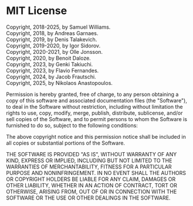 # MIT License

Copyright, 2018-2025, by Samuel Williams.  
Copyright, 2018, by Andreas Garnaes.  
Copyright, 2019, by Denis Talakevich.  
Copyright, 2019-2020, by Igor Sidorov.  
Copyright, 2020-2021, by Olle Jonsson.  
Copyright, 2020, by Benoit Daloze.  
Copyright, 2023, by Genki Takiuchi.  
Copyright, 2023, by Flavio Fernandes.  
Copyright, 2024, by Jacob Frautschi.  
Copyright, 2025, by Nikolaos Anastopoulos.  

Permission is hereby granted, free of charge, to any person obtaining a copy
of this software and associated documentation files (the "Software"), to deal
in the Software without restriction, including without limitation the rights
to use, copy, modify, merge, publish, distribute, sublicense, and/or sell
copies of the Software, and to permit persons to whom the Software is
furnished to do so, subject to the following conditions:

The above copyright notice and this permission notice shall be included in all
copies or substantial portions of the Software.

THE SOFTWARE IS PROVIDED "AS IS", WITHOUT WARRANTY OF ANY KIND, EXPRESS OR
IMPLIED, INCLUDING BUT NOT LIMITED TO THE WARRANTIES OF MERCHANTABILITY,
FITNESS FOR A PARTICULAR PURPOSE AND NONINFRINGEMENT. IN NO EVENT SHALL THE
AUTHORS OR COPYRIGHT HOLDERS BE LIABLE FOR ANY CLAIM, DAMAGES OR OTHER
LIABILITY, WHETHER IN AN ACTION OF CONTRACT, TORT OR OTHERWISE, ARISING FROM,
OUT OF OR IN CONNECTION WITH THE SOFTWARE OR THE USE OR OTHER DEALINGS IN THE
SOFTWARE.
